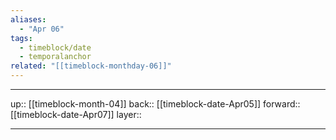 ```yaml
---
aliases:
  - "Apr 06"
tags:
  - timeblock/date
  - temporalanchor
related: "[[timeblock-monthday-06]]"
---
```




***

up:: [[timeblock-month-04]]
back:: [[timeblock-date-Apr05]]
forward:: [[timeblock-date-Apr07]]
layer:: 

***
